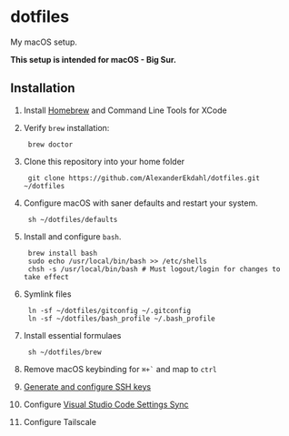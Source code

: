 # dotfiles

My macOS setup.

**This setup is intended for macOS - Big Sur.**

## Installation

1. Install [Homebrew](https://brew.sh/) and Command Line Tools for XCode
2. Verify `brew` installation:

        brew doctor

3. Clone this repository into your home folder

        git clone https://github.com/AlexanderEkdahl/dotfiles.git ~/dotfiles

1. Configure macOS with saner defaults and restart your system.

        sh ~/dotfiles/defaults

1. Install and configure `bash`.

        brew install bash
        sudo echo /usr/local/bin/bash >> /etc/shells
        chsh -s /usr/local/bin/bash # Must logout/login for changes to take effect

1. Symlink files

        ln -sf ~/dotfiles/gitconfig ~/.gitconfig
        ln -sf ~/dotfiles/bash_profile ~/.bash_profile

1. Install essential formulaes

        sh ~/dotfiles/brew

1. Remove macOS keybinding for <code>⌘+`</code> and map to <code>ctrl</code>

1. [Generate and configure SSH keys](https://docs.github.com/en/free-pro-team@latest/github/authenticating-to-github/generating-a-new-ssh-key-and-adding-it-to-the-ssh-agent)

1. Configure [Visual Studio Code Settings Sync](https://code.visualstudio.com/docs/editor/settings-sync)

1. Configure Tailscale
